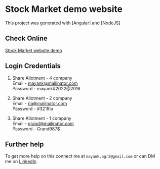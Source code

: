 # Stock Market demo website

This project was generated with [Angular] and [NodeJS]

## Check Online 

[Stock Market website demo](http://stock-market.demo.mayankagrawal.co.in/)

## Login Credentials

1) Share Allotment - 4 company <br />
Email - mayank@mailinator.com <br />
Password - mayank#2022@2016

1) Share Allotment - 2 company <br />
Email - ria@mailinator.com <br />
Password - #321Ria

2) Share Allotment - 1 company <br />
Email - grand@mailinator.com <br />
Password - Grand987$

## Further help

To get more help on this connect me at `mayank.agr2@gmail.com` or can DM me on [LinkedIn](https://www.linkedin.com/in/mayank-agrawal-59192940/).
